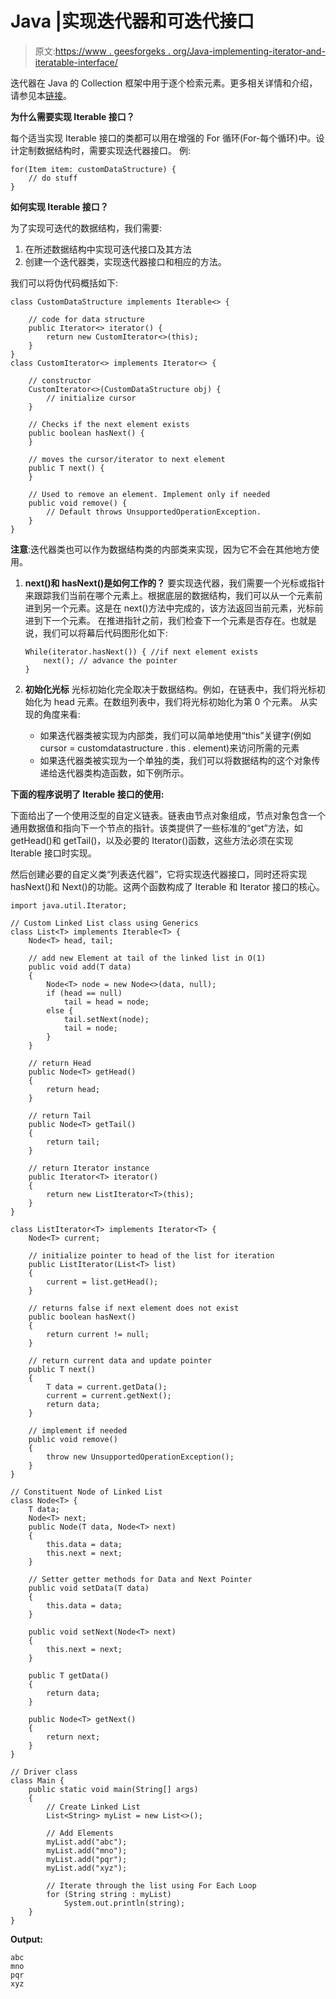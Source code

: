 # Java |实现迭代器和可迭代接口

> 原文:[https://www . geesforgeks . org/Java-implementing-iterator-and-iteratable-interface/](https://www.geeksforgeeks.org/java-implementing-iterator-and-iterable-interface/)

迭代器在 Java 的 Collection 框架中用于逐个检索元素。更多相关详情和介绍，请参见本[链接](https://www.geeksforgeeks.org/iterators-in-java/)。

**为什么需要实现 Iterable 接口？**

每个适当实现 Iterable 接口的类都可以用在增强的 For 循环(For-每个循环)中。设计定制数据结构时，需要实现迭代器接口。
例:

```
for(Item item: customDataStructure) {
    // do stuff
}

```

**如何实现 Iterable 接口？**

为了实现可迭代的数据结构，我们需要:

1.  在所述数据结构中实现可迭代接口及其方法
2.  创建一个迭代器类，实现迭代器接口和相应的方法。

我们可以将伪代码概括如下:

```
class CustomDataStructure implements Iterable<> {

    // code for data structure
    public Iterator<> iterator() {
        return new CustomIterator<>(this);
    }
}
class CustomIterator<> implements Iterator<> {

    // constructor
    CustomIterator<>(CustomDataStructure obj) {
        // initialize cursor
    }

    // Checks if the next element exists
    public boolean hasNext() {
    }

    // moves the cursor/iterator to next element
    public T next() {
    }

    // Used to remove an element. Implement only if needed
    public void remove() {
        // Default throws UnsupportedOperationException.
    }
}
```

**注意**:迭代器类也可以作为数据结构类的内部类来实现，因为它不会在其他地方使用。

1.  **next()和 hasNext()是如何工作的？**
    要实现迭代器，我们需要一个光标或指针来跟踪我们当前在哪个元素上。根据底层的数据结构，我们可以从一个元素前进到另一个元素。这是在 next()方法中完成的，该方法返回当前元素，光标前进到下一个元素。
    在推进指针之前，我们检查下一个元素是否存在。也就是说，我们可以将幕后代码图形化如下:

    ```
    While(iterator.hasNext()) { //if next element exists
        next(); // advance the pointer
    }

    ```

2.  **初始化光标**
    光标初始化完全取决于数据结构。例如，在链表中，我们将光标初始化为 head 元素。在数组列表中，我们将光标初始化为第 0 个元素。
    从实现的角度来看:
    *   如果迭代器类被实现为内部类，我们可以简单地使用“this”关键字(例如 cursor = customdatastructure . this . element)来访问所需的元素
    *   如果迭代器类被实现为一个单独的类，我们可以将数据结构的这个对象传递给迭代器类构造函数，如下例所示。

**下面的程序说明了 Iterable 接口的使用:**

下面给出了一个使用泛型的自定义链表。链表由节点对象组成，节点对象包含一个通用数据值和指向下一个节点的指针。该类提供了一些标准的“get”方法，如 getHead()和 getTail()，以及必要的 Iterator()函数，这些方法必须在实现 Iterable 接口时实现。

然后创建必要的自定义类“列表迭代器”，它将实现迭代器接口，同时还将实现 hasNext()和 Next()的功能。这两个函数构成了 Iterable 和 Iterator 接口的核心。

```
import java.util.Iterator;

// Custom Linked List class using Generics
class List<T> implements Iterable<T> {
    Node<T> head, tail;

    // add new Element at tail of the linked list in O(1)
    public void add(T data)
    {
        Node<T> node = new Node<>(data, null);
        if (head == null)
            tail = head = node;
        else {
            tail.setNext(node);
            tail = node;
        }
    }

    // return Head
    public Node<T> getHead()
    {
        return head;
    }

    // return Tail
    public Node<T> getTail()
    {
        return tail;
    }

    // return Iterator instance
    public Iterator<T> iterator()
    {
        return new ListIterator<T>(this);
    }
}

class ListIterator<T> implements Iterator<T> {
    Node<T> current;

    // initialize pointer to head of the list for iteration
    public ListIterator(List<T> list)
    {
        current = list.getHead();
    }

    // returns false if next element does not exist
    public boolean hasNext()
    {
        return current != null;
    }

    // return current data and update pointer
    public T next()
    {
        T data = current.getData();
        current = current.getNext();
        return data;
    }

    // implement if needed
    public void remove()
    {
        throw new UnsupportedOperationException();
    }
}

// Constituent Node of Linked List
class Node<T> {
    T data;
    Node<T> next;
    public Node(T data, Node<T> next)
    {
        this.data = data;
        this.next = next;
    }

    // Setter getter methods for Data and Next Pointer
    public void setData(T data)
    {
        this.data = data;
    }

    public void setNext(Node<T> next)
    {
        this.next = next;
    }

    public T getData()
    {
        return data;
    }

    public Node<T> getNext()
    {
        return next;
    }
}

// Driver class
class Main {
    public static void main(String[] args)
    {
        // Create Linked List
        List<String> myList = new List<>();

        // Add Elements
        myList.add("abc");
        myList.add("mno");
        myList.add("pqr");
        myList.add("xyz");

        // Iterate through the list using For Each Loop
        for (String string : myList)
            System.out.println(string);
    }
}
```

**Output:**

```
abc
mno
pqr
xyz

```